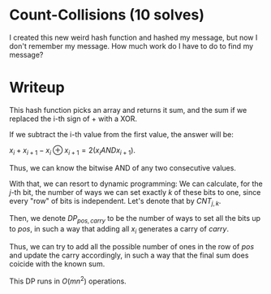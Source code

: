 # Count-Collisions (10 solves)

I created this new weird hash function and hashed my message, but now I don't remember my message. How much work do I have to do to find my message?

# Writeup

This hash function picks an array and returns it sum, and the sum if we replaced the i-th sign of + with a XOR.

If we subtract the i-th value from the first value, the answer will be:

$x_i+x_{i+1}-x_i \oplus x_{i+1}=2 (x_i AND x_{i+1})$.

Thus, we can know the bitwise AND of any two consecutive values.

With that, we can resort to dynamic programming: We can calculate, for the $j$-th bit, the number of ways we can set exactly $k$ of these bits to one, since every "row" of bits is independent. Let's denote that by $CNT_{j,k}$.

Then, we denote $DP_{pos,carry}$ to be the number of ways to set all the bits up to $pos$, in such a way that adding all $x_i$ generates a carry of $carry$.

Thus, we can try to add all the possible number of ones in the row of $pos$ and update the carry accordingly, in such a way that the final sum does coicide with the known sum.

This DP runs in $O(m n^2)$ operations.



